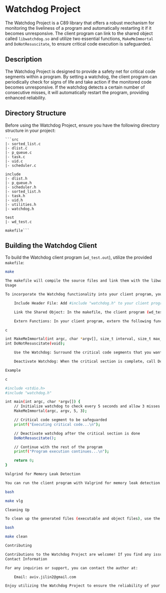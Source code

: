 # Watchdog Project

The Watchdog Project is a C89 library that offers a robust mechanism for monitoring the liveliness of a program and automatically restarting it if it becomes unresponsive. The client program can link to the shared object called `libwatchdog.so` and utilize two essential functions, `MakeMeImmortal` and `DoNotResuscitate`, to ensure critical code execution is safeguarded.

## Description

The Watchdog Project is designed to provide a safety net for critical code segments within a program. By setting a watchdog, the client program can periodically check for signs of life and take action if the monitored code becomes unresponsive. If the watchdog detects a certain number of consecutive misses, it will automatically restart the program, providing enhanced reliability.

## Directory Structure

Before using the Watchdog Project, ensure you have the following directory structure in your project:

    ```src
    |- sorted_list.c
    |- dlist.c
    |- p_queue.c
    |- task.c
    |- uid.c
    |- scheduler.c

    include
    |- dlist.h
    |- p_queue.h
    |- scheduler.h
    |- sorted_list.h
    |- task.h
    |- uid.h
    |- utilities.h
    |- watchdog.h

    test
    |- wd_test.c

    makefile```

## Building the Watchdog Client

To build the Watchdog client program (`wd_test.out`), utilize the provided `makefile`:

```bash
make

The makefile will compile the source files and link them with the libwatchdog.so shared object.
Usage

To incorporate the Watchdog functionality into your client program, you need to do the following:

    Include Header File: Add #include "watchdog.h" to your client program's source file.

    Link the Shared Object: In the makefile, the client program (wd_test.out) is linked with libwatchdog.so using the -L and -lwatchdog flags. Make sure the shared object (libwatchdog.so) is present in your project directory.

    Extern Functions: In your client program, extern the following functions to access the Watchdog functionality:

c

int MakeMeImmortal(int argc, char *argv[], size_t interval, size_t max_misses);
int DoNotResuscitate(void);

    Use the Watchdog: Surround the critical code segments that you want to protect with MakeMeImmortal() calls. This will set up the watchdog to monitor these code sections.

    Deactivate Watchdog: When the critical section is complete, call DoNotResuscitate() to disable the watchdog for that portion of the program.

Example

c

#include <stdio.h>
#include "watchdog.h"

int main(int argc, char *argv[]) {
    // Initialize watchdog to check every 5 seconds and allow 3 misses
    MakeMeImmortal(argc, argv, 5, 3);

    // Critical code segment to be safeguarded
    printf("Executing critical code...\n");

    // Deactivate watchdog after the critical section is done
    DoNotResuscitate();

    // Continue with the rest of the program
    printf("Program execution continues...\n");

    return 0;
}

Valgrind for Memory Leak Detection

You can run the client program with Valgrind for memory leak detection using the following command:

bash

make vlg

Cleaning Up

To clean up the generated files (executable and object files), use the make clean target:

bash

make clean

Contributing

Contributions to the Watchdog Project are welcome! If you find any issues or have suggestions for improvements, feel free to open an issue or submit a pull request.
Contact Information

For any inquiries or support, you can contact the author at:

    Email: aviv.jilin2@gmail.com

Enjoy utilizing the Watchdog Project to ensure the reliability of your critical code! 🚀
